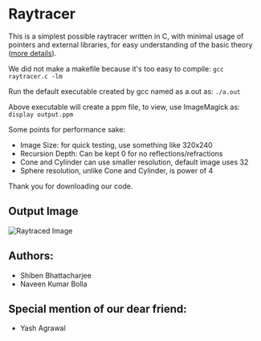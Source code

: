 Raytracer
=========

This is a simplest possible raytracer written in C, with minimal usage of
pointers and external libraries, for easy understanding of the basic theory ([more details](http://shiben.blogspot.in/2012/11/simple-and-easy-ray-tracer.html)).

We did not make a makefile because it's too easy to compile:
`gcc raytracer.c -lm` 

Run the default executable created by gcc named as a.out as:
`./a.out`

Above executable will create a ppm file, to view, use ImageMagick as:
`display output.ppm`


Some points for performance sake:
* Image Size: for quick testing, use something like 320x240
* Recursion Depth: Can be kept 0 for no reflections/refractions
* Cone and Cylinder can use smaller resolution, default image uses 32
* Sphere resolution, unlike Cone and Cylinder, is power of 4

Thank you for downloading our code. 

Output Image
------------
![Raytraced Image](http://1.bp.blogspot.com/-X1qmRFRkBWQ/UJIUpNtpJmI/AAAAAAAABq4/HzkAOsgCwY4/s1600/output.png)

Authors:
--------
* Shiben Bhattacharjee
* Naveen Kumar Bolla

Special mention of our dear friend:
-----------------------------------
* Yash Agrawal
